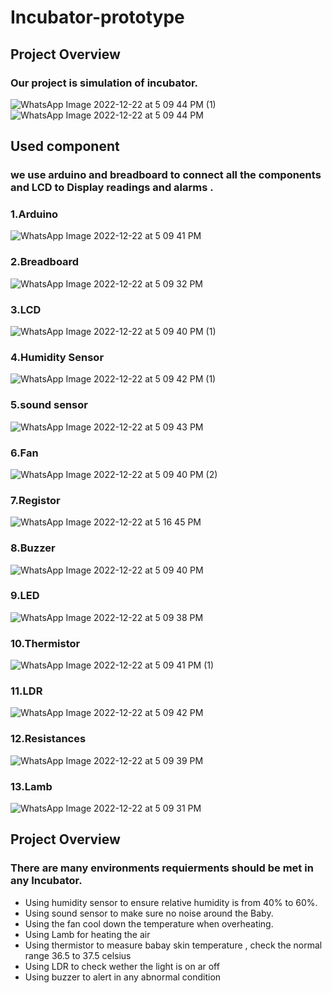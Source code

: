 # Incubator-prototype
## Project Overview
### Our project is simulation of incubator.
![WhatsApp Image 2022-12-22 at 5 09 44 PM (1)](https://user-images.githubusercontent.com/93448393/209165746-1d3f9761-08e9-41ac-bc40-e83d2e349a33.jpeg)
![WhatsApp Image 2022-12-22 at 5 09 44 PM](https://user-images.githubusercontent.com/93448393/209165461-a70e863f-5c46-40f0-9233-a5cffb4716ed.jpeg)

## Used component 
### we use arduino and breadboard to connect all the components and LCD to Display readings and alarms .
### 1.Arduino
![WhatsApp Image 2022-12-22 at 5 09 41 PM](https://user-images.githubusercontent.com/93448393/209164254-88df8377-fe30-4186-81f2-17a9e75e48dd.jpeg)
### 2.Breadboard
![WhatsApp Image 2022-12-22 at 5 09 32 PM](https://user-images.githubusercontent.com/93448393/209164332-75a3182f-a31e-40b6-a0ca-ddc6d38a38b7.jpeg)
### 3.LCD 
![WhatsApp Image 2022-12-22 at 5 09 40 PM (1)](https://user-images.githubusercontent.com/93448393/209164431-cc6b1fd7-5321-4edc-becd-f00161a2fff2.jpeg)
### 4.Humidity Sensor
![WhatsApp Image 2022-12-22 at 5 09 42 PM (1)](https://user-images.githubusercontent.com/93448393/209164521-949bf9f7-b470-4a76-870c-b90aa937ea38.jpeg)
### 5.sound sensor
![WhatsApp Image 2022-12-22 at 5 09 43 PM](https://user-images.githubusercontent.com/93448393/209164596-04e3f3aa-72d0-4efe-8cff-60a42f440cf4.jpeg)
### 6.Fan
![WhatsApp Image 2022-12-22 at 5 09 40 PM (2)](https://user-images.githubusercontent.com/93448393/209164688-3f08761f-7d36-4a16-85cc-8b982b99a80a.jpeg)
### 7.Registor
![WhatsApp Image 2022-12-22 at 5 16 45 PM](https://user-images.githubusercontent.com/93448393/209165321-521835da-2c3e-4036-b520-dc234856693b.jpeg)
### 8.Buzzer
![WhatsApp Image 2022-12-22 at 5 09 40 PM](https://user-images.githubusercontent.com/93448393/209164794-c13d99a9-71b0-49ed-b042-02d2a8bb1686.jpeg)
### 9.LED
![WhatsApp Image 2022-12-22 at 5 09 38 PM](https://user-images.githubusercontent.com/93448393/209164908-4c4a007b-748f-467b-81a3-9be28a575736.jpeg)
### 10.Thermistor
![WhatsApp Image 2022-12-22 at 5 09 41 PM (1)](https://user-images.githubusercontent.com/93448393/209164967-e9f93df8-a532-4c4e-a0cd-8df13b7e9878.jpeg)
### 11.LDR
![WhatsApp Image 2022-12-22 at 5 09 42 PM](https://user-images.githubusercontent.com/93448393/209165029-6863a396-0e40-4687-9acf-b46602546f61.jpeg)
### 12.Resistances
![WhatsApp Image 2022-12-22 at 5 09 39 PM](https://user-images.githubusercontent.com/93448393/209165106-9ba0ee4e-f02e-40f7-8202-7e09c3298753.jpeg)
### 13.Lamb
![WhatsApp Image 2022-12-22 at 5 09 31 PM](https://user-images.githubusercontent.com/93448393/209165209-ef9039c1-154b-4c3d-8e34-05676cc83ae1.jpeg)
 
 ## Project Overview
 ### There are many environments requierments should be met in any Incubator. 
 <ul>
  <li>Using humidity sensor to ensure relative humidity is from 40% to 60%.</li>
  <li>Using sound sensor to make sure no noise around the Baby.</li>
  <li> Using the fan cool down the temperature when overheating. </li>
  <li> Using Lamb for heating the air</li>
  <li>Using thermistor to measure babay skin temperature , check the normal range 36.5 to 37.5 celsius </li>
  <li> Using LDR to check wether the light is on ar off</li>
  <li> Using buzzer to alert in any abnormal condition </li>
</ul>
 
 


